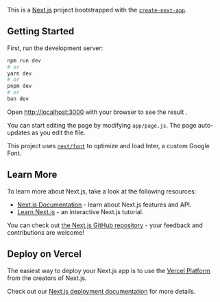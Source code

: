 This is a [Next.js](https://nextjs.org/) project bootstrapped with the [`create-next-app`](https://github.com/vercel/next.js/tree/canary/packages/create-next-app).

## Getting Started 

First, run the development server: 

```bash
npm run dev
# or
yarn dev 
# or
pnpm dev 
# or
bun dev
``` 

Open [http://localhost:3000](http://localhost:3000) with your browser to see the result .

You can start editing the page by modifying `app/page.js`. The page auto-updates as you edit the file.

This project uses [`next/font`](https://nextjs.org/docs/basic-features/font-optimization) to optimize and load Inter, a custom Google Font.

## Learn More

To learn more about Next.js, take a look at the following resources:

- [Next.js Documentation](https://nextjs.org/docs) - learn about Next.js features and API.
- [Learn Next.js](https://nextjs.org/learn) - an interactive Next.js tutorial.

You can check out [the Next.js GitHub repository](https://github.com/vercel/next.js/) - your feedback and contributions are welcome!

## Deploy on Vercel 

The easiest way to deploy your Next.js app is to use the [Vercel Platform](https://vercel.com/new?utm_medium=default-template&filter=next.js&utm_source=create-next-app&utm_campaign=create-next-app-readme) from the creators of Next.js.

Check out our [Next.js deployment documentation](https://nextjs.org/docs/deployment) for more details.
